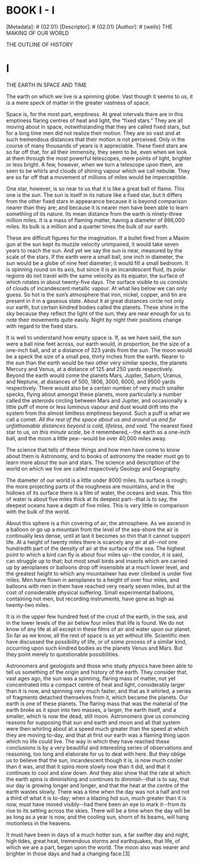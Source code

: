 # BOOK I - I
[Metadata]: # {02.01}
[Descriptor]: # {02.01}
[Author]: # {wells}
THE MAKING OF OUR WORLD




THE OUTLINE OF HISTORY

# I
THE EARTH IN SPACE AND TIME


The earth on which we live is a spinning globe. Vast though it seems to us, it
is a mere speck of matter in the greater vastness of space.

Space is, for the most part, emptiness. At great intervals there are in this
emptiness flaring centres of heat and light, the “fixed stars.” They are all
moving about in space, notwithstanding that they are called fixed stars, but
for a long time men did not realize their motion. They are so vast and at such
tremendous distances that their motion is not perceived. Only in the course of
many thousands of years is it appreciable. These fixed stars are so far off
that, for all their immensity, they seem to be, even when we look at them
through the most powerful telescopes, mere points of light, brighter or less
bright. A few, however, when we turn a telescope upon them, are seen to be
whirls and clouds of shining vapour which we call nebulæ. They are so far off
that a movement of millions of miles would be imperceptible.

One star, however, is so near to us that it is like a great ball of flame. This
one is the sun. The sun is itself in its nature like a fixed star, but it
differs from the other fixed stars in appearance because it is beyond
comparison nearer than they are; and because it is nearer men have been able to
learn something of its nature. Its mean distance from the earth is ninety-three
million miles. It is a mass of flaming matter, having a diameter of 866,000
miles. Its bulk is a million and a quarter times the bulk of our earth.

These are difficult figures for the imagination. If a bullet fired from a Maxim
gun at the sun kept its muzzle velocity unimpaired, it would take seven years
to reach the sun. And yet we say the sun is near, measured by the scale of the
stars. If the earth were a small ball, one inch in diameter, the sun would be a
globe of nine feet diameter; it would fill a small bedroom. It is spinning
round on its axis, but since it is an incandescent fluid, its polar regions do
not travel with the same velocity as its equator, the surface of which rotates
in about twenty-five days. The surface visible to us consists of clouds of
incandescent metallic vapour. At what lies below we can only guess. So hot is
the sun’s atmosphere that iron, nickel, copper, and tin are present in it in a
gaseous state. About it at great distances circle not only our earth, but
certain kindred bodies called the planets. These shine in the sky because they
reflect the light of the sun; they are near enough for us to note their
movements quite easily. Night by night their positions change with regard to
the fixed stars.

It is well to understand how empty space is. If, as we have said, the sun were
a ball nine feet across, our earth would, in proportion, be the size of a
one-inch ball, and at a distance of 323 yards from the sun. The moon would be a
speck the size of a small pea, thirty inches from the earth. Nearer to the sun
than the earth would be two other very similar specks, the planets Mercury and
Venus, at a distance of 125 and 250 yards respectively. Beyond the earth would
come the planets Mars, Jupiter, Saturn, Uranus, and Neptune, at distances of
500, 1806, 3000, 6000, and 9500 yards respectively. There would also be a
certain number of very much smaller specks, flying about amongst these planets,
more particularly a number called the asteroids circling between Mars and
Jupiter, and occasionally a little puff of more or less luminous vapour and
dust would drift into the system from the almost limitless emptiness beyond.
Such a puff is what we call a comet. _All the rest of the space about us and
around us and for unfathomable distances beyond is cold, lifeless, and void._
The nearest fixed star to us, _on this minute scale_, be it remembered,--the
earth as a one-inch ball, and the moon a little pea--would be over 40,000 miles
away.

The science that tells of these things and how men have come to know about them
is Astronomy, and to books of astronomy the reader must go to learn more about
the sun and stars. The science and description of the world on which we live
are called respectively Geology and Geography.

The diameter of our world is a little under 8000 miles. Its surface is rough;
the more projecting parts of the roughness are mountains, and in the hollows of
its surface there is a film of water, the oceans and seas. This film of water
is about five miles thick at its deepest part--that is to say, the deepest
oceans have a depth of five miles. This is very little in comparison with the
bulk of the world.

About this sphere is a thin covering of air, the atmosphere. As we ascend in a
balloon or go up a mountain from the level of the sea-shore the air is
continually less dense, until at last it becomes so thin that it cannot support
life. At a height of twenty miles there is scarcely any air at all--not one
hundredth part of the density of air at the surface of the sea. The highest
point to which a bird can fly is about four miles up--the condor, it is said,
can struggle up to that; but most small birds and insects which are carried up
by aeroplanes or balloons drop off insensible at a much lower level, and the
greatest height to which any mountaineer has ever climbed is under five miles.
Men have flown in aeroplanes to a height of over four miles, and balloons with
men in them have reached very nearly seven miles, but at the cost of
considerable physical suffering. Small experimental balloons, containing not
men, but recording instruments, have gone as high as twenty-two miles.

It is in the upper few hundred feet of the crust of the earth, in the sea, and
in the lower levels of the air below four miles that life is found. We do not
know of any life at all except in these films of air and water upon our planet.
So far as we know, all the rest of space is as yet without life. Scientific men
have discussed the possibility of life, or of some process of a similar kind,
occurring upon such kindred bodies as the planets Venus and Mars. But they
point merely to questionable possibilities.

Astronomers and geologists and those who study physics have been able to tell
us something of the origin and history of the earth. They consider that, vast
ages ago, the sun was a spinning, flaring mass of matter, not yet concentrated
into a compact centre of heat and light, considerably larger than it is now,
and spinning very much faster, and that as it whirled, a series of fragments
detached themselves from it, which became the planets. Our earth is one of
these planets. The flaring mass that was the material of the earth broke as it
spun into two masses, a larger, the earth itself, and a smaller, which is now
the dead, still moon. Astronomers give us convincing reasons for supposing that
sun and earth and moon and all that system were then whirling about at a speed
much greater than the speed at which they are moving to-day, and that at first
our earth was a flaming thing upon which no life could live. The way in which
they have reached these conclusions is by a very beautiful and interesting
series of observations and reasoning, too long and elaborate for us to deal
with here. But they oblige us to believe that the sun, incandescent though it
is, is now much cooler than it was, and that it spins more slowly now than it
did, and that it continues to cool and slow down. And they also show that the
rate at which the earth spins is diminishing and continues to diminish--that is
to say, that our day is growing longer and longer, and that the heat at the
centre of the earth wastes slowly. There was a time when the day was not a half
and not a third of what it is to-day; when a blazing hot sun, much greater than
it is now, must have moved visibly--had there been an eye to mark it--from its
rise to its setting across the skies. There will be a time when the day will be
as long as a year is now, and the cooling sun, shorn of its beams, will hang
motionless in the heavens.

It must have been in days of a much hotter sun, a far swifter day and night,
high tides, great heat, tremendous storms and earthquakes, that life, of which
we are a part, began upon the world. The moon also was nearer and brighter in
those days and had a changing face.[3]

